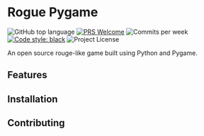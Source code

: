 # Rogue Pygame

![GitHub top language](https://img.shields.io/github/languages/top/roguepygame/roguepygame)
[![PRS Welcome](https://img.shields.io/badge/PRs-welcome-brightgreen.svg)](https://github.com/roguepygame/roguepygame/issues)
![Commits per week](https://img.shields.io/github/commit-activity/w/roguepygame/roguepygame/main)
[![Code style: black](https://img.shields.io/badge/code%20style-black-000000.svg)](https://github.com/psf/black)
![Project License](https://img.shields.io/github/license/roguepygame/roguepygame)

An open source rouge-like game built using Python and Pygame.  

## Features

## Installation

## Contributing

